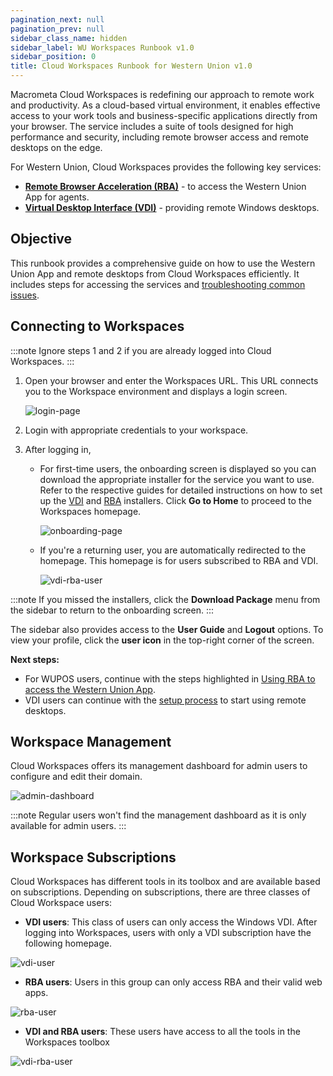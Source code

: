 ```yaml
---
pagination_next: null
pagination_prev: null
sidebar_class_name: hidden
sidebar_label: WU Workspaces Runbook v1.0
sidebar_position: 0
title: Cloud Workspaces Runbook for Western Union v1.0
---
```


Macrometa Cloud Workspaces is redefining our approach to remote work and productivity. As a cloud-based virtual environment, it enables effective access to your work tools and business-specific applications directly from your browser. The service includes a suite of tools designed for high performance and security, including remote browser access and remote desktops on the edge.

For Western Union, Cloud Workspaces provides the following key services:

- [**Remote Browser Acceleration (RBA)**](./rba/index.md) - to access the Western Union App for agents.
- [**Virtual Desktop Interface (VDI)**](./vdi/index.md) - providing remote Windows desktops.

## **Objective**

This runbook provides a comprehensive guide on how to use the Western Union App and remote desktops from Cloud Workspaces efficiently. It includes steps for accessing the services and [troubleshooting common issues](troubleshooting.md).

## **Connecting to Workspaces**

:::note
Ignore steps 1 and 2 if you are already logged into Cloud Workspaces.
:::

1. Open your browser and enter the Workspaces URL. This URL connects you to the Workspace environment and displays a login screen.

    ![login-page](/img/runbook-images/login-page.png)

2. Login with appropriate credentials to your workspace.
3. After logging in,
   
     - For first-time users, the onboarding screen is displayed so you can download the appropriate installer for the service you want to use. Refer to the respective guides for detailed instructions on how to set up the [VDI](./vdi/index.md#download-the-vdi-installer) and [RBA](./rba/index.md#download-the-rba-installer) installers. Click **Go to Home** to proceed to the Workspaces homepage.
   
        ![onboarding-page](/img/runbook-images/onboarding.png)

     - If you're a returning user, you are automatically redirected to the homepage. This homepage is for users subscribed to RBA and VDI.

        ![vdi-rba-user](/img/runbook-images/rba-vdi.png)

:::note
If you missed the installers, click the **Download Package** menu from the sidebar to return to the onboarding screen.
:::

The sidebar also provides access to the **User Guide** and **Logout** options. To view your profile, click the **user icon** in the top-right corner of the screen. 

**Next steps:**
- For WUPOS users, continue with the steps highlighted in [ Using RBA to access the Western Union App](./rba/index.md).
- VDI users can continue with the [setup process](./vdi/index.md) to start using remote desktops.

## Workspace Management

Cloud Workspaces offers its management dashboard for admin users to configure and edit their domain.

![admin-dashboard](/img/workspaces/management-dashboard.png)

:::note
Regular users won't find the management dashboard as it is only available for admin users.
:::


## **Workspace Subscriptions**

Cloud Workspaces has different tools in its toolbox and are available based on subscriptions. Depending on subscriptions, there are three classes of Cloud Workspace users:

- **VDI users**: This class of users can only access the Windows VDI. After logging into Workspaces, users with only a VDI subscription have the following homepage.

![vdi-user](/img/runbook-images/vdi.png)

- **RBA users**: Users in this group can only access RBA and their valid web apps.

![rba-user](/img/runbook-images/rba.png)

- **VDI and RBA users**: These users have access to all the tools in the Workspaces toolbox

![vdi-rba-user](/img/runbook-images/rba-vdi.png)